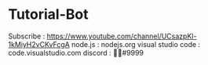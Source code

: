 # Tutorial-Bot
Subscribe : https://www.youtube.com/channel/UCsazpKl-1kMiyH2vCKvFcgA
node.js : nodejs.org
visual studio code : code.visualstudio.com
discord : 🗿🗿#9999
